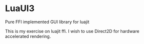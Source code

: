# LuaUI3
Pure FFI implemented GUI library for luajit 

This is my exercise on luajit ffi. I wish to use Direct2D for hardware accelerated rendering.
